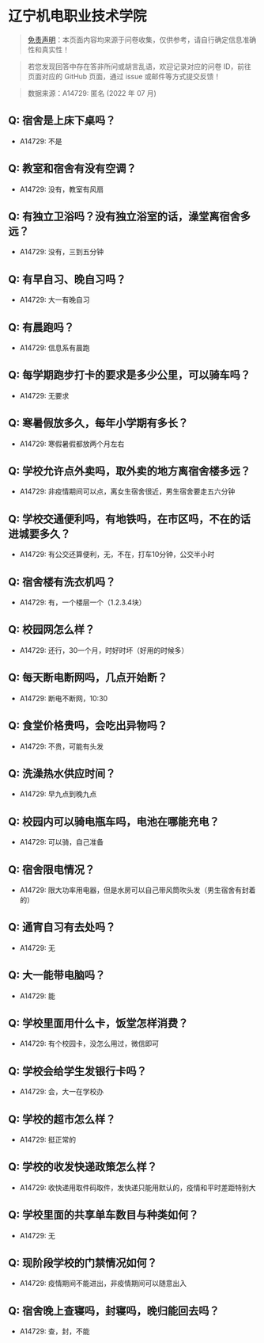 # 辽宁机电职业技术学院

> [免责声明](https://colleges.chat/#_3)：本页面内容均来源于问卷收集，仅供参考，请自行确定信息准确性和真实性！

> 若您发现回答中存在答非所问或胡言乱语，欢迎记录对应的问卷 ID，前往页面对应的 GitHub 页面，通过 issue 或邮件等方式提交反馈！

> 数据来源：A14729: 匿名 (2022 年 07 月)

## Q: 宿舍是上床下桌吗？

- A14729: 不是

## Q: 教室和宿舍有没有空调？

- A14729: 没有，教室有风扇

## Q: 有独立卫浴吗？没有独立浴室的话，澡堂离宿舍多远？

- A14729: 没有，三到五分钟

## Q: 有早自习、晚自习吗？

- A14729: 大一有晚自习

## Q: 有晨跑吗？

- A14729: 信息系有晨跑

## Q: 每学期跑步打卡的要求是多少公里，可以骑车吗？

- A14729: 无要求

## Q: 寒暑假放多久，每年小学期有多长？

- A14729: 寒假暑假都放两个月左右

## Q: 学校允许点外卖吗，取外卖的地方离宿舍楼多远？

- A14729: 非疫情期间可以点，离女生宿舍很近，男生宿舍要走五六分钟

## Q: 学校交通便利吗，有地铁吗，在市区吗，不在的话进城要多久？

- A14729: 有公交还算便利，无，不在，打车10分钟，公交半小时

## Q: 宿舍楼有洗衣机吗？

- A14729: 有，一个楼层一个（1.2.3.4块）

## Q: 校园网怎么样？

- A14729: 还行，30一个月，时好时坏（好用的时候多）

## Q: 每天断电断网吗，几点开始断？

- A14729: 断电不断网，10:30

## Q: 食堂价格贵吗，会吃出异物吗？

- A14729: 不贵，可能有头发

## Q: 洗澡热水供应时间？

- A14729: 早九点到晚九点

## Q: 校园内可以骑电瓶车吗，电池在哪能充电？

- A14729: 可以骑，自己准备

## Q: 宿舍限电情况？

- A14729: 限大功率用电器，但是水房可以自己带风筒吹头发（男生宿舍有封着的）

## Q: 通宵自习有去处吗？

- A14729: 无

## Q: 大一能带电脑吗？

- A14729: 能

## Q: 学校里面用什么卡，饭堂怎样消费？

- A14729: 有个校园卡，没怎么用过，微信即可

## Q: 学校会给学生发银行卡吗？

- A14729: 会，大一在学校办

## Q: 学校的超市怎么样？

- A14729: 挺正常的

## Q: 学校的收发快递政策怎么样？

- A14729: 收快递用取件码取件，发快递只能用默认的，疫情和平时差距特别大

## Q: 学校里面的共享单车数目与种类如何？

- A14729: 无

## Q: 现阶段学校的门禁情况如何？

- A14729: 疫情期间不能进出，非疫情期间可以随意出入

## Q: 宿舍晚上查寝吗，封寝吗，晚归能回去吗？

- A14729: 查，封，不能


